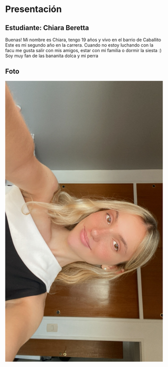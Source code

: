 # Presentación

## Estudiante: Chiara Beretta
Buenas! Mi nombre es Chiara, tengo 19 años y vivo en el barrio de Caballito 
Este es mi segundo año en la carrera. Cuando no estoy luchando con la facu me gusta salir con mis amigos, 
estar con mi familia o dormir la siesta :)
Soy muy fan de las bananita dolca y mi perra

## Foto
![mi foto](foto.jpeg)